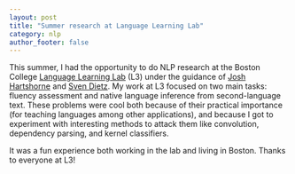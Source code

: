 ```yaml
---
layout: post
title: "Summer research at Language Learning Lab"
category: nlp
author_footer: false
---
```


This summer, I had the opportunity to do NLP research at the Boston College [Language Learning Lab](http://l3atbc.org/) (L3) under the guidance of [Josh Hartshorne](http://www.bc.edu/schools/cas/psych/people/faculty/hartshorne.html) and [Sven Dietz](https://genetics.med.harvard.edu/lab/church/sdietz). My work at L3 focused on two main tasks: fluency assessment and native language inference from second-language text. These problems were cool both because of their practical importance (for teaching languages among other applications), and because I got to experiment with interesting methods to attack them like convolution, dependency parsing, and kernel classifiers.

It was a fun experience both working in the lab and living in Boston. Thanks to everyone at L3!
